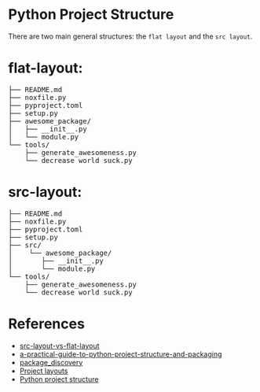 Python Project Structure
====================================
There are two main general structures: the `flat layout` and the `src layout`.


flat-layout:
============
<pre>
├── README.md
├── noxfile.py
├── pyproject.toml
├── setup.py
├── awesome_package/
│   ├── __init__.py
│   └── module.py
└── tools/
    ├── generate_awesomeness.py
    └── decrease_world_suck.py
</pre>


src-layout:
=============
<pre>
├── README.md
├── noxfile.py
├── pyproject.toml
├── setup.py
├── src/
│    └── awesome_package/
│       ├── __init__.py
│       └── module.py
└── tools/
    ├── generate_awesomeness.py
    └── decrease_world_suck.py
</pre>

References
==============
- [src-layout-vs-flat-layout](https://packaging.python.org/en/latest/discussions/src-layout-vs-flat-layout/)
- [a-practical-guide-to-python-project-structure-and-packaging](https://medium.com/mlearning-ai/a-practical-guide-to-python-project-structure-and-packaging-90c7f7a04f95)
- [package_discovery](https://setuptools.pypa.io/en/latest/userguide/package_discovery.html)
- [Project layouts](https://realpython.com/python-application-layouts/)
- [Python project structure](https://github.com/yngvem/python-project-structure)